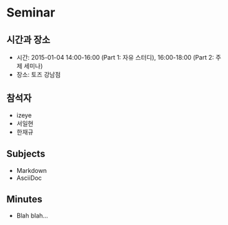 Seminar
=======

시간과 장소
-----------
* 시간: 2015-01-04 14:00-16:00 (Part 1: 자유 스터디), 16:00-18:00 (Part 2: 주제 세미나)
* 장소: 토즈 강남점

참석자
------
* izeye
* 서일현
* 한재규

Subjects
--------
* Markdown
* AsciiDoc

Minutes
-------
* Blah blah...
